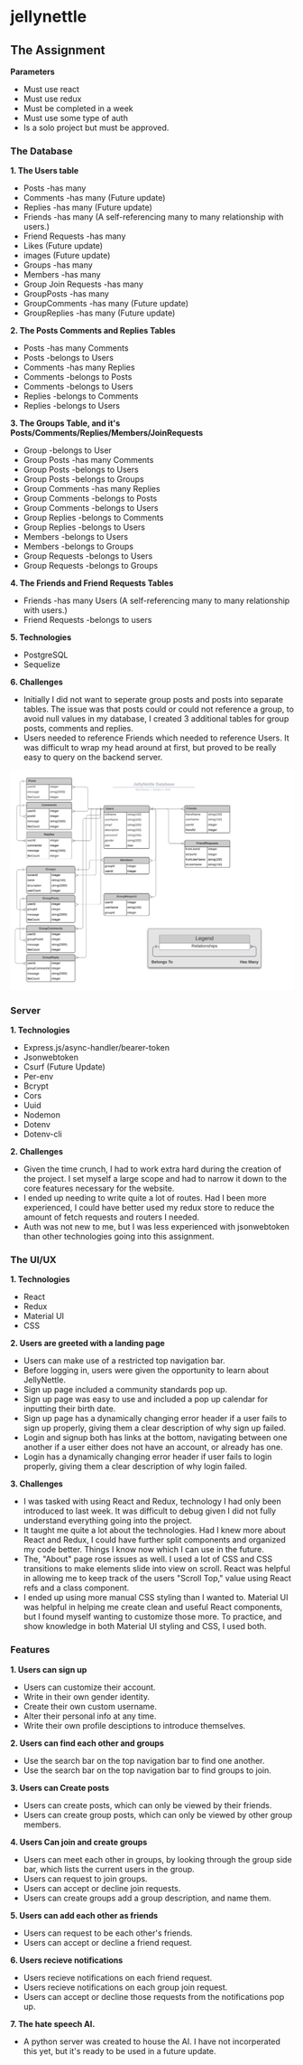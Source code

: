 # jellynettle

## The Assignment
**Parameters**
  * Must use react
  * Must use redux
  * Must be completed in a week
  * Must use some type of auth
  * Is a solo project but must be approved.


### The Database
**1. The Users table**
  * Posts -has many
  * Comments -has many (Future update)
  * Replies -has many (Future update)
  * Friends -has many (A self-referencing many to many relationship with users.)
  * Friend Requests -has many
  * Likes (Future update)
  * images (Future update)
  * Groups -has many
  * Members -has many
  * Group Join Requests -has many
  * GroupPosts -has many
  * GroupComments -has many (Future update)
  * GroupReplies -has many (Future update)


**2. The Posts Comments and Replies Tables**
  * Posts -has many Comments
  * Posts -belongs to Users
  * Comments -has many Replies
  * Comments -belongs to Posts
  * Comments -belongs to Users
  * Replies -belongs to Comments
  * Replies -belongs to Users


**3. The Groups Table, and it's Posts/Comments/Replies/Members/JoinRequests**
  * Group -belongs to User
  * Group Posts -has many Comments
  * Group Posts -belongs to Users
  * Group Posts -belongs to Groups
  * Group Comments -has many Replies
  * Group Comments -belongs to Posts
  * Group Comments -belongs to Users
  * Group Replies -belongs to Comments
  * Group Replies -belongs to Users
  * Members -belongs to Users
  * Members -belongs to Groups
  * Group Requests -belongs to Users
  * Group Requests -belongs to Groups


**4. The Friends and Friend Requests Tables**
  * Friends -has many Users (A self-referencing many to many relationship with users.)
  * Friend Requests -belongs to users

**5. Technologies**
  * PostgreSQL
  * Sequelize

**6. Challenges**
  * Initially I did not want to seperate group posts and posts into separate tables. The issue was that  posts could or could not reference a group, to avoid null values in my database, I created 3 additional tables for group posts, comments and replies.
  * Users needed to reference Friends which needed to reference Users. It was difficult to wrap my head around at first, but proved to be really easy to query on the backend server.


![Image of DB schema](./JellyNettle-1.jpg)

### Server
**1. Technologies**
  * Express.js/async-handler/bearer-token
  * Jsonwebtoken
  * Csurf (Future Update)
  * Per-env
  * Bcrypt
  * Cors
  * Uuid
  * Nodemon
  * Dotenv
  * Dotenv-cli

**2. Challenges**
  * Given the time crunch, I had to work extra hard during the creation of the project. I set myself a large scope and had to narrow it down to the core features necessary for the website.
  * I ended up needing to write quite a lot of routes. Had I been more experienced, I could have better used my redux store to reduce the amount of fetch requests and routers I needed.
  * Auth was not new to me, but I was less experienced with jsonwebtoken than other technologies going into this assignment.

### The UI/UX
**1. Technologies**
  * React
  * Redux
  * Material UI
  * CSS

**2. Users are greeted with a landing page**
  * Users can make use of a restricted top navigation bar.
  * Before logging in, users were given the opportunity to learn about JellyNettle.
  * Sign up page included a community standards pop up.
  * Sign up page was easy to use and included a pop up calendar for inputting their birth date.
  * Sign up page has a dynamically changing error header if a user fails to sign up properly, giving them a clear description of why sign up failed.
  * Login and signup both has links at the bottom, navigating between one another if a user either does not have an account, or already has one.
  * Login has a dynamically changing error header if user fails to login properly, giving them a clear description of why login failed.

**3. Challenges**
  * I was tasked with using React and Redux, technology I had only been introduced to last week. It was difficult to debug given I did not fully understand everything going into the project.
  * It taught me quite a lot about the technologies. Had I knew more about React and Redux, I could have further split components and organized my code better. Things I know now which I can use in the future.
  * The, "About" page rose issues as well. I used a lot of CSS and CSS transitions to make elements slide into view on scroll. React was helpful in allowing me to keep track of the users "Scroll Top," value using React refs and a class component.
  * I ended up using more manual CSS styling than I wanted to. Material UI was helpful in helping me create clean and useful React components, but I found myself wanting to customize those more. To practice, and show knowledge in both Material UI styling and CSS, I used both.

 ### Features
 **1. Users can sign up**
  * Users can customize their account.
  * Write in their own gender identity.
  * Create their own custom username.
  * Alter their personal info at any time.
  * Write their own profile desciptions to introduce themselves.

 **2. Users can find each other and groups**
  * Use the search bar on the top navigation bar to find one another.
  * Use the search bar on the top navigation bar to find groups to join.


 **3. Users can Create posts**
  * Users can create posts, which can only be viewed by their friends.
  * Users can create group posts, which can only be viewed by other group members.

 **4. Users Can join and create groups**
  * Users can meet each other in groups, by looking through the group side bar, which lists the current users in the group.
  * Users can request to join groups.
  * Users can accept or decline join requests.
  * Users can create groups add a group description, and name them.

 **5. Users can add each other as friends**
  * Users can request to be each other's friends.
  * Users can accept or decline a friend request.

  **6. Users recieve notifications**
  * Users recieve notifications on each friend request.
  * Users recieve notifications on each group join request.
  * Users can accept or decline those requests from the notifications pop up.

  **7. The hate speech AI.**
  * A python server was created to house the AI. I have not incorperated this yet, but it's ready to be used in a future update.

